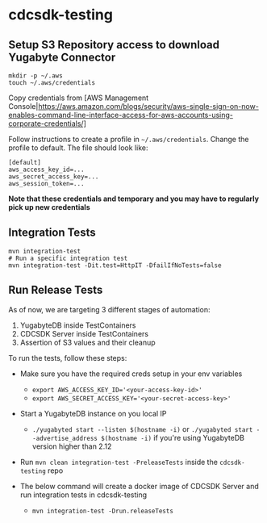 # cdcsdk-testing

## Setup S3 Repository access to download Yugabyte Connector


    mkdir -p ~/.aws
    touch ~/.aws/credentials


Copy credentials from [AWS Management
Console|https://aws.amazon.com/blogs/security/aws-single-sign-on-now-enables-command-line-interface-access-for-aws-accounts-using-corporate-credentials/]


Follow instructions to create a profile in `~/.aws/credentials`. Change the
profile to default. The file should look like:


    [default]
    aws_access_key_id=...
    aws_secret_access_key=...
    aws_session_token=...


**Note that these credentials and temporary and you may have to regularly pick
up new credentials**

## Integration Tests


    mvn integration-test
    # Run a specific integration test
    mvn integration-test -Dit.test=HttpIT -DfailIfNoTests=false

## Run Release Tests

As of now, we are targeting 3 different stages of automation:
1. YugabyteDB inside TestContainers
2. CDCSDK Server inside TestContainers
3. Assertion of S3 values and their cleanup

To run the tests, follow these steps:
* Make sure you have the required creds setup in your env variables
  * `export AWS_ACCESS_KEY_ID='<your-access-key-id>'`
  * `export AWS_SECRET_ACCESS_KEY='<your-secret-access-key>'`
* Start a YugabyteDB instance on you local IP
  * `./yugabyted start --listen $(hostname -i)` or `./yugabyted start --advertise_address $(hostname -i)` if you're using YugabyteDB version higher than 2.12
* Run `mvn clean integration-test -PreleaseTests` inside the `cdcsdk-testing` repo

* The below command will create a docker image of CDCSDK Server and run
integration tests in cdcsdk-testing
    * ```mvn integration-test -Drun.releaseTests```

